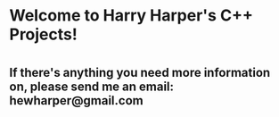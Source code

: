 <h1>Welcome to Harry Harper's C++ Projects!<h1>
<h2>If there's anything you need more information on, please send me an email: hewharper@gmail.com<h2>
